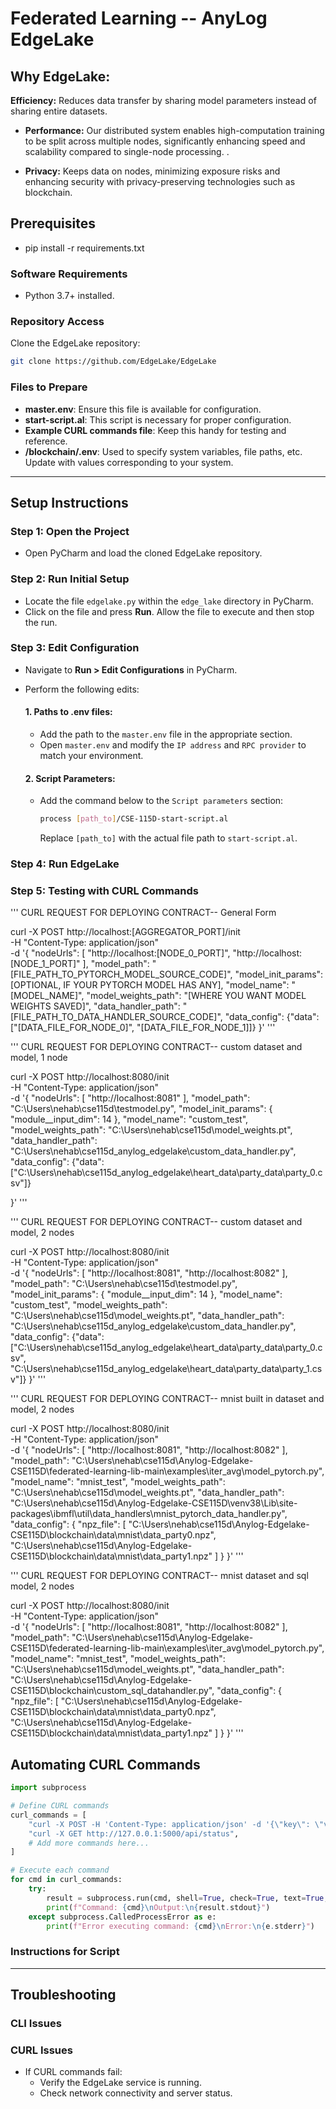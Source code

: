 # Federated Learning -- AnyLog EdgeLake


<!-- To Do

- Need to add different commands for Mac & Windows
  -->

## Why EdgeLake:

 **Efficiency:**  Reduces data transfer by sharing model parameters instead of sharing entire datasets.

- **Performance:** Our distributed system enables high-computation training to be split across multiple nodes, significantly enhancing speed and scalability compared to single-node processing. .

- **Privacy:** Keeps data on nodes, minimizing exposure risks and enhancing security with privacy-preserving technologies such as blockchain.


## Prerequisites
<!-- we need specifiy more stuff here -->

- pip install -r requirements.txt
### Software Requirements
- Python 3.7+ installed.

### Repository Access
Clone the EdgeLake repository:
```bash
git clone https://github.com/EdgeLake/EdgeLake
```

### Files to Prepare
<!-- TODO: could prepare one and have users just update keys or write a script for this-->
- **master.env**: Ensure this file is available for configuration.                   
- **start-script.al**: This script is necessary for proper configuration.  
- **Example CURL commands file**: Keep this handy for testing and reference.
- **/blockchain/.env**: Used to specify system variables, file paths, etc. Update with values corresponding to your system.

---
<!-- I don't think we should do py charm -->
## Setup Instructions

### Step 1: Open the Project
- Open PyCharm and load the cloned EdgeLake repository.

### Step 2: Run Initial Setup
- Locate the file `edgelake.py` within the `edge_lake` directory in PyCharm.
- Click on the file and press **Run**. Allow the file to execute and then stop the run.

### Step 3: Edit Configuration
- Navigate to **Run > Edit Configurations** in PyCharm.
- Perform the following edits:
  
  #### 1. Paths to .env files:
  - Add the path to the `master.env` file in the appropriate section.
  - Open `master.env` and modify the `IP address` and `RPC provider` to match your environment.

  #### 2. Script Parameters:
  - Add the command below to the `Script parameters` section:
    ```bash
    process [path_to]/CSE-115D-start-script.al
    ```
    Replace `[path_to]` with the actual file path to `start-script.al`.

### Step 4: Run EdgeLake


### Step 5: Testing with CURL Commands
<!-- Example curl commands here -->


'''
CURL REQUEST FOR DEPLOYING CONTRACT-- General Form

curl -X POST http://localhost:[AGGREGATOR_PORT]/init \
-H "Content-Type: application/json" \
-d '{
  "nodeUrls": [
    "http://localhost:[NODE_0_PORT]",
    "http://localhost:[NODE_1_PORT]"
  ],
  "model_path": "[FILE_PATH_TO_PYTORCH_MODEL_SOURCE_CODE]",
  "model_init_params": [OPTIONAL, IF YOUR PYTORCH MODEL HAS ANY],
  "model_name": "[MODEL_NAME]",
  "model_weights_path": "[WHERE YOU WANT MODEL WEIGHTS SAVED]",
  "data_handler_path": "[FILE_PATH_TO_DATA_HANDLER_SOURCE_CODE]",
  "data_config": {"data": ["[DATA_FILE_FOR_NODE_0]",
                           "[DATA_FILE_FOR_NODE_1]]}
}'
'''


'''
CURL REQUEST FOR DEPLOYING CONTRACT-- custom dataset and model, 1 node 

curl -X POST http://localhost:8080/init \
-H "Content-Type: application/json" \
-d '{
  "nodeUrls": [
    "http://localhost:8081"
  ],
  "model_path": "C:\\Users\\nehab\\cse115d\\testmodel.py",
  "model_init_params": { "module__input_dim": 14 },
  "model_name": "custom_test",
  "model_weights_path": "C:\\Users\\nehab\\cse115d\\model_weights.pt",
  "data_handler_path": "C:\\Users\\nehab\\cse115d_anylog_edgelake\\custom_data_handler.py",
  "data_config": {"data": ["C:\\Users\\nehab\\cse115d_anylog_edgelake\\heart_data\\party_data\\party_0.csv"]}

}'
'''

'''
CURL REQUEST FOR DEPLOYING CONTRACT-- custom dataset and model, 2 nodes

curl -X POST http://localhost:8080/init \
-H "Content-Type: application/json" \
-d '{
  "nodeUrls": [
    "http://localhost:8081",
    "http://localhost:8082"
  ],
  "model_path": "C:\\Users\\nehab\\cse115d\\testmodel.py",
  "model_init_params": { "module__input_dim": 14 },
  "model_name": "custom_test",
  "model_weights_path": "C:\\Users\\nehab\\cse115d\\model_weights.pt",
  "data_handler_path": "C:\\Users\\nehab\\cse115d_anylog_edgelake\\custom_data_handler.py",
  "data_config": {"data": ["C:\\Users\\nehab\\cse115d_anylog_edgelake\\heart_data\\party_data\\party_0.csv",
                           "C:\\Users\\nehab\\cse115d_anylog_edgelake\\heart_data\\party_data\\party_1.csv"]}
}'
'''

'''
CURL REQUEST FOR DEPLOYING CONTRACT-- mnist built in dataset and model, 2 nodes

curl -X POST http://localhost:8080/init \
-H "Content-Type: application/json" \
-d '{
  "nodeUrls": [
    "http://localhost:8081",
    "http://localhost:8082"
  ],
  "model_path": "C:\\Users\\nehab\\cse115d\\Anylog-Edgelake-CSE115D\\federated-learning-lib-main\\examples\\iter_avg\\model_pytorch.py",
  "model_name": "mnist_test",
  "model_weights_path": "C:\\Users\\nehab\\cse115d\\model_weights.pt",
  "data_handler_path": "C:\\Users\\nehab\\cse115d\\Anylog-Edgelake-CSE115D\\venv38\\Lib\\site-packages\\ibmfl\\util\\data_handlers\\mnist_pytorch_data_handler.py",
  "data_config": {
    "npz_file": [
      "C:\\Users\\nehab\\cse115d\\Anylog-Edgelake-CSE115D\\blockchain\\data\\mnist\\data_party0.npz",
      "C:\\Users\\nehab\\cse115d\\Anylog-Edgelake-CSE115D\\blockchain\\data\\mnist\\data_party1.npz"
    ]
  }
}'
'''

'''
CURL REQUEST FOR DEPLOYING CONTRACT-- mnist dataset and sql model, 2 nodes

curl -X POST http://localhost:8080/init \
-H "Content-Type: application/json" \
-d '{
  "nodeUrls": [
    "http://localhost:8081",
    "http://localhost:8082"
  ],
  "model_path": "C:\\Users\\nehab\\cse115d\\Anylog-Edgelake-CSE115D\\federated-learning-lib-main\\examples\\iter_avg\\model_pytorch.py",
  "model_name": "mnist_test",
  "model_weights_path": "C:\\Users\\nehab\\cse115d\\model_weights.pt",
  "data_handler_path": "C:\\Users\\nehab\\cse115d\\Anylog-Edgelake-CSE115D\\blockchain\\custom_sql_datahandler.py",
  "data_config": {
    "npz_file": [
      "C:\\Users\\nehab\\cse115d\\Anylog-Edgelake-CSE115D\\blockchain\\data\\mnist\\data_party0.npz",
      "C:\\Users\\nehab\\cse115d\\Anylog-Edgelake-CSE115D\\blockchain\\data\\mnist\\data_party1.npz"
    ]
  }
}'
'''


## Automating CURL Commands
<!-- write a script at the end when all the code is ready -->

```python
import subprocess

# Define CURL commands
curl_commands = [
    "curl -X POST -H 'Content-Type: application/json' -d '{\"key\": \"value\"}' http://127.0.0.1:5000/api",
    "curl -X GET http://127.0.0.1:5000/api/status",
    # Add more commands here...
]

# Execute each command
for cmd in curl_commands:
    try:
        result = subprocess.run(cmd, shell=True, check=True, text=True, stdout=subprocess.PIPE, stderr=subprocess.PIPE)
        print(f"Command: {cmd}\nOutput:\n{result.stdout}")
    except subprocess.CalledProcessError as e:
        print(f"Error executing command: {cmd}\nError:\n{e.stderr}")
```

### Instructions for Script



---

## Troubleshooting

### CLI Issues


### CURL Issues
- If CURL commands fail:
  - Verify the EdgeLake service is running.
  - Check network connectivity and server status.

